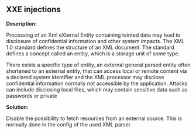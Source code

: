 
XXE injections
-------

**Description:**

Processing of an Xml eXternal Entity containing tainted data may lead to disclosure of 
confidential information and other system impacts. 
The XML 1.0 standard defines the structure of an XML document. 
The standard defines a concept called an entity, which is a storage unit of some type.

There exists a specific type of entity, an external general parsed entity often shortened
to an external entity, that can access local or remote content via a declared system 
identifier and the XML processor may disclose confidential information normally not 
accessible by the application. Attacks can include disclosing local files, which may 
contain sensitive data such as passwords or private 


**Solution:**

Disable the possibility to fetch resources from an external source.
This is normally done in the config of the used XML parser.

	